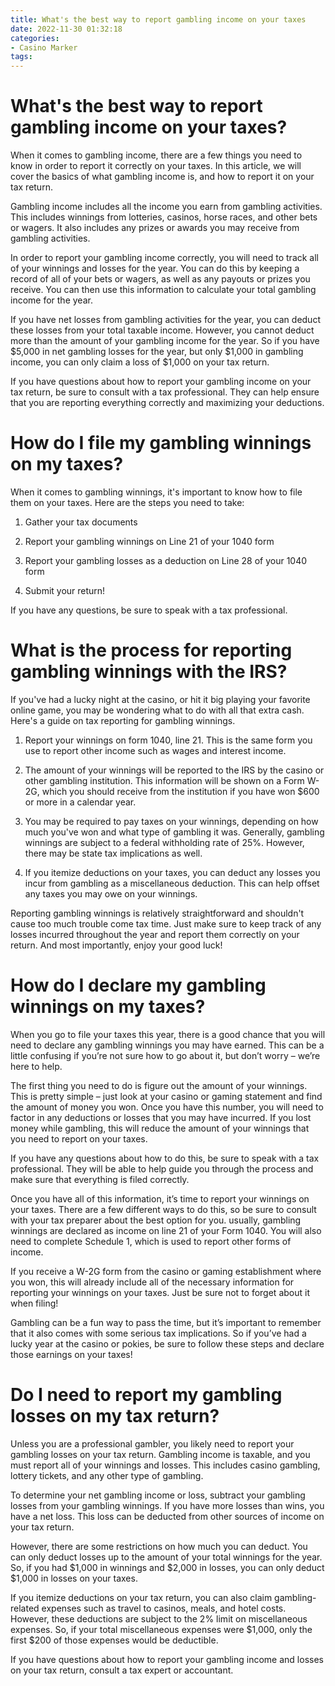 ```yaml
---
title: What's the best way to report gambling income on your taxes
date: 2022-11-30 01:32:18
categories:
- Casino Marker
tags:
---
```



#  What's the best way to report gambling income on your taxes?

When it comes to gambling income, there are a few things you need to know in order to report it correctly on your taxes. In this article, we will cover the basics of what gambling income is, and how to report it on your tax return.

Gambling income includes all the income you earn from gambling activities. This includes winnings from lotteries, casinos, horse races, and other bets or wagers. It also includes any prizes or awards you may receive from gambling activities.

In order to report your gambling income correctly, you will need to track all of your winnings and losses for the year. You can do this by keeping a record of all of your bets or wagers, as well as any payouts or prizes you receive. You can then use this information to calculate your total gambling income for the year.

If you have net losses from gambling activities for the year, you can deduct these losses from your total taxable income. However, you cannot deduct more than the amount of your gambling income for the year. So if you have $5,000 in net gambling losses for the year, but only $1,000 in gambling income, you can only claim a loss of $1,000 on your tax return.

If you have questions about how to report your gambling income on your tax return, be sure to consult with a tax professional. They can help ensure that you are reporting everything correctly and maximizing your deductions.

#  How do I file my gambling winnings on my taxes?

When it comes to gambling winnings, it's important to know how to file them on your taxes. Here are the steps you need to take:

1. Gather your tax documents

2. Report your gambling winnings on Line 21 of your 1040 form

3. Report your gambling losses as a deduction on Line 28 of your 1040 form

4. Submit your return!

If you have any questions, be sure to speak with a tax professional.

#  What is the process for reporting gambling winnings with the IRS?

If you've had a lucky night at the casino, or hit it big playing your favorite online game, you may be wondering what to do with all that extra cash. Here's a guide on tax reporting for gambling winnings.

1. Report your winnings on form 1040, line 21. This is the same form you use to report other income such as wages and interest income.

2. The amount of your winnings will be reported to the IRS by the casino or other gambling institution. This information will be shown on a Form W-2G, which you should receive from the institution if you have won $600 or more in a calendar year.

3. You may be required to pay taxes on your winnings, depending on how much you've won and what type of gambling it was. Generally, gambling winnings are subject to a federal withholding rate of 25%. However, there may be state tax implications as well.

4. If you itemize deductions on your taxes, you can deduct any losses you incur from gambling as a miscellaneous deduction. This can help offset any taxes you may owe on your winnings.

Reporting gambling winnings is relatively straightforward and shouldn't cause too much trouble come tax time. Just make sure to keep track of any losses incurred throughout the year and report them correctly on your return. And most importantly, enjoy your good luck!

#  How do I declare my gambling winnings on my taxes?

When you go to file your taxes this year, there is a good chance that you will need to declare any gambling winnings you may have earned. This can be a little confusing if you’re not sure how to go about it, but don’t worry – we’re here to help.

The first thing you need to do is figure out the amount of your winnings. This is pretty simple – just look at your casino or gaming statement and find the amount of money you won. Once you have this number, you will need to factor in any deductions or losses that you may have incurred. If you lost money while gambling, this will reduce the amount of your winnings that you need to report on your taxes.

If you have any questions about how to do this, be sure to speak with a tax professional. They will be able to help guide you through the process and make sure that everything is filed correctly.

Once you have all of this information, it’s time to report your winnings on your taxes. There are a few different ways to do this, so be sure to consult with your tax preparer about the best option for you. usually, gambling winnings are declared as income on line 21 of your Form 1040. You will also need to complete Schedule 1, which is used to report other forms of income.

If you receive a W-2G form from the casino or gaming establishment where you won, this will already include all of the necessary information for reporting your winnings on your taxes. Just be sure not to forget about it when filing!

Gambling can be a fun way to pass the time, but it’s important to remember that it also comes with some serious tax implications. So if you’ve had a lucky year at the casino or pokies, be sure to follow these steps and declare those earnings on your taxes!

#  Do I need to report my gambling losses on my tax return?

Unless you are a professional gambler, you likely need to report your gambling losses on your tax return. Gambling income is taxable, and you must report all of your winnings and losses. This includes casino gambling, lottery tickets, and any other type of gambling.

To determine your net gambling income or loss, subtract your gambling losses from your gambling winnings. If you have more losses than wins, you have a net loss. This loss can be deducted from other sources of income on your tax return.

However, there are some restrictions on how much you can deduct. You can only deduct losses up to the amount of your total winnings for the year. So, if you had $1,000 in winnings and $2,000 in losses, you can only deduct $1,000 in losses on your taxes.

If you itemize deductions on your tax return, you can also claim gambling-related expenses such as travel to casinos, meals, and hotel costs. However, these deductions are subject to the 2% limit on miscellaneous expenses. So, if your total miscellaneous expenses were $1,000, only the first $200 of those expenses would be deductible.

If you have questions about how to report your gambling income and losses on your tax return, consult a tax expert or accountant.